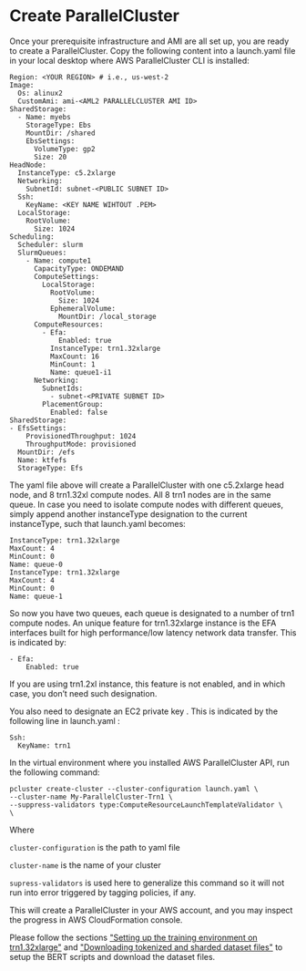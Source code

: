 # Create ParallelCluster

Once your prerequisite infrastructure and AMI are all set up, you are ready to create a ParallelCluster. Copy the following content into a launch.yaml file in your local desktop where AWS ParallelCluster CLI is installed:

```
Region: <YOUR REGION> # i.e., us-west-2
Image:
  Os: alinux2
  CustomAmi: ami-<AML2 PARALLELCLUSTER AMI ID>
SharedStorage:
  - Name: myebs
    StorageType: Ebs
    MountDir: /shared
    EbsSettings:
      VolumeType: gp2
      Size: 20
HeadNode:
  InstanceType: c5.2xlarge
  Networking:
    SubnetId: subnet-<PUBLIC SUBNET ID>
  Ssh:
    KeyName: <KEY NAME WIHTOUT .PEM>
  LocalStorage:
    RootVolume:
      Size: 1024
Scheduling:
  Scheduler: slurm
  SlurmQueues:
    - Name: compute1
      CapacityType: ONDEMAND
      ComputeSettings:
        LocalStorage:
          RootVolume:
            Size: 1024
          EphemeralVolume:
            MountDir: /local_storage
      ComputeResources:
        - Efa:
            Enabled: true
          InstanceType: trn1.32xlarge
          MaxCount: 16
          MinCount: 1
          Name: queue1-i1
      Networking:
        SubnetIds:
          - subnet-<PRIVATE SUBNET ID>
        PlacementGroup:
          Enabled: false
SharedStorage:
- EfsSettings:
    ProvisionedThroughput: 1024
    ThroughputMode: provisioned
  MountDir: /efs
  Name: ktfefs
  StorageType: Efs
  ```

The yaml file above will create a ParallelCluster with one c5.2xlarge head node, and 8 trn1.32xl compute nodes. All 8 trn1 nodes are in the same queue. In case you need to isolate compute nodes with different queues, simply append another instanceType designation to the current instanceType, such that launch.yaml becomes:

```
InstanceType: trn1.32xlarge
MaxCount: 4
MinCount: 0
Name: queue-0
InstanceType: trn1.32xlarge
MaxCount: 4
MinCount: 0
Name: queue-1
```

So now you have two queues, each queue is designated to a number of trn1 compute nodes. An unique feature for trn1.32xlarge instance is the EFA interfaces built for high performance/low latency network data transfer. This is indicated by:

```
- Efa:
    Enabled: true
```

If you are using trn1.2xl instance, this feature is not enabled, and in which case, you don’t need such designation.

You also need to designate an EC2 private key . This is indicated by the following line in launch.yaml :

```
Ssh:
  KeyName: trn1
```

In the virtual environment where you installed AWS ParallelCluster API, run the following command:

```
pcluster create-cluster --cluster-configuration launch.yaml \
--cluster-name My-ParallelCluster-Trn1 \
--suppress-validators type:ComputeResourceLaunchTemplateValidator \
\
```
Where

`cluster-configuration` is the path to yaml file

`cluster-name` is the name of your cluster

`supress-validators` is used here to generalize this command so it will not run into error triggered by tagging policies, if any.

This will create a ParallelCluster in your AWS account, and you may inspect the progress in AWS CloudFormation console.

Please follow the sections ["Setting up the training environment on trn1.32xlarge"](https://awsdocs-neuron-staging.readthedocs-hosted.com/en/release_2.3.0rc2/frameworks/torch/tutorials/training/bert.html?next=https%3A%2F%2Fawsdocs-neuron-staging.readthedocs-hosted.com%2Fen%2Frelease_2.3.0rc1%2Fframeworks%2Ftorch%2Ftutorials%2Ftraining%2Fbert.html%3Fnext%3Dhttps%253A%252F%252Fawsdocs-neuron-staging.readthedocs-hosted.com%252Fen%252Frelease_2.3.0rc1%252Fframeworks%252Ftorch%252Ftutorials%252Ftraining%252Fbert.html&ticket=ST-1663365027-jWyjPKGS3TtpDY9Ih0iklXykKnHRSSnL#id4) and ["Downloading tokenized and sharded dataset files"](https://awsdocs-neuron-staging.readthedocs-hosted.com/en/release_2.3.0rc2/frameworks/torch/tutorials/training/bert.html?next=https%3A%2F%2Fawsdocs-neuron-staging.readthedocs-hosted.com%2Fen%2Frelease_2.3.0rc1%2Fframeworks%2Ftorch%2Ftutorials%2Ftraining%2Fbert.html%3Fnext%3Dhttps%253A%252F%252Fawsdocs-neuron-staging.readthedocs-hosted.com%252Fen%252Frelease_2.3.0rc1%252Fframeworks%252Ftorch%252Ftutorials%252Ftraining%252Fbert.html&ticket=ST-1663365027-jWyjPKGS3TtpDY9Ih0iklXykKnHRSSnL#id5) to setup the BERT scripts and download the dataset files.
